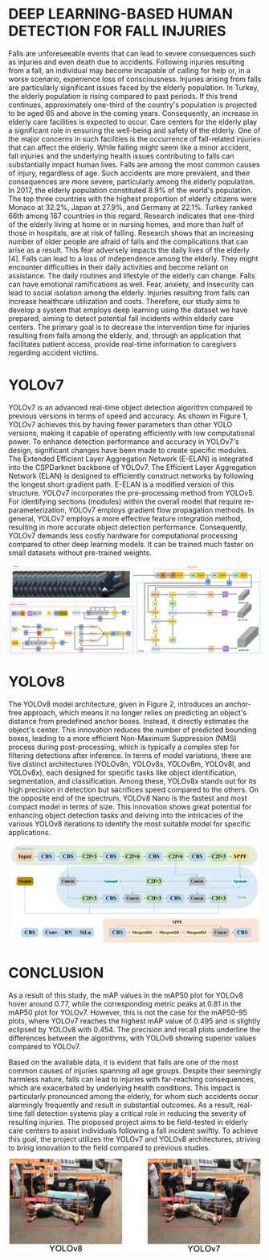 # DEEP LEARNING-BASED HUMAN DETECTION FOR FALL INJURIES

Falls are unforeseeable events that can lead to severe consequences such as injuries and even death due to accidents. Following injuries resulting from a fall, an individual may become incapable of calling for help or, in a worse scenario, experience loss of consciousness. Injuries arising from falls are particularly significant issues faced by the elderly population. In Turkey, the elderly population is rising  compared to past periods. If this trend continues, approximately one-third of the country's population is projected to be aged 65 and above in the coming years. Consequently, an increase in elderly care facilities is expected to occur.
   Care centers for the elderly play a significant role in ensuring the well-being and safety of the elderly. One of the major concerns in such facilities is the occurrence of fall-related injuries that can affect the elderly. While falling might seem like a minor accident, fall injuries and the underlying health issues contributing to falls can substantially impact human lives. Falls are among the most common causes of injury, regardless of age. Such accidents are more prevalent, and their consequences are more severe, particularly among the elderly population. In 2017, the elderly population constituted 8.9% of the world's population. The top three countries with the highest proportion of elderly citizens were Monaco at 32.2%, Japan at 27.9%, and Germany at 22.1%. Turkey ranked 66th among 167 countries in this regard.
   Research indicates that one-third of the elderly living at home or in nursing homes, and more than half of those in hospitals, are at risk of falling. Research shows that an increasing number of older people are afraid of falls and the complications that can arise as a result. This fear adversely impacts the daily lives of the elderly [4]. Falls can lead to a loss of independence among the elderly. They might encounter difficulties in their daily activities and become reliant on assistance. The daily routines and lifestyle of the elderly can change. Falls can have emotional ramifications as well. Fear, anxiety, and insecurity can lead to social isolation among the elderly. Injuries resulting from falls can increase healthcare utilization and costs.
   Therefore, our study aims to develop a system that employs deep learning using the dataset we have prepared, aiming to detect potential fall incidents within elderly care centers. The primary goal is to decrease the intervention time for injuries resulting from falls among the elderly, and, through an application that facilitates patient access, provide real-time information to caregivers regarding accident victims.


# YOLOv7
   YOLOv7 is an advanced real-time object detection algorithm compared to previous versions in terms of speed and accuracy. As shown in Figure 1, YOLOv7 achieves this by having fewer parameters than other YOLO versions, making it capable of operating efficiently with low computational power. To enhance detection performance and accuracy in YOLOv7's design, significant changes have been made to create specific modules. The Extended Efficient Layer Aggregation Network (E-ELAN) is integrated into the CSPDarknet backbone of YOLOv7. The Efficient Layer Aggregation Network (ELAN) is designed to efficiently construct networks by following the longest short gradient path. E-ELAN is a modified version of this structure. YOLOv7 incorporates the pre-processing method from YOLOv5. For identifying sections (modules) within the overall model that require re-parameterization, YOLOv7 employs gradient flow propagation methods. In general, YOLOv7 employs a more effective feature integration method, resulting in more accurate object detection performance. Consequently, YOLOv7 demands less costly hardware for computational processing compared to other deep learning models. It can be trained much faster on small datasets without pre-trained weights.


<p align="center"><img src="img/yolov7.png" alt="alt" width="750" align="center"/></p>

# YOLOv8
   The YOLOv8 model architecture, given in Figure 2, introduces an anchor-free approach, which means it no longer relies on predicting an object's distance from predefined anchor boxes. Instead, it directly estimates the object's center. This innovation reduces the number of predicted bounding boxes, leading to a more efficient Non-Maximum Suppression (NMS) process during post-processing, which is typically a complex step for filtering detections after inference. In terms of model variations, there are five distinct architectures (YOLOv8n, YOLOv8s, YOLOv8m, YOLOv8l, and YOLOv8x), each designed for specific tasks like object identification, segmentation, and classification. Among these, YOLOv8x stands out for its high precision in detection but sacrifices speed compared to the others. On the opposite end of the spectrum, YOLOv8 Nano is the fastest and most compact model in terms of size. This innovation shows great potential for enhancing object detection tasks and delving into the intricacies of the various YOLOv8 iterations to identify the most suitable model for specific applications.
   
<p align="center"><img src="img/yolov8.png" alt="alt" width="500" align="center"/></p>

# CONCLUSION
   As a result of this study, the mAP values in the mAP50 plot for YOLOv8 hover around 0.77, while the corresponding metric peaks at 0.81 in the mAP50 plot for YOLOv7. However, this is not the case for the mAP50-95 plots, where YOLOv7 reaches the highest mAP value of 0.495 and is slightly eclipsed by YOLOv8 with 0.454. The precision and recall plots underline the differences between the algorithms, with YOLOv8 showing superior values compared to YOLOv7.

   Based on the available data, it is evident that falls are one of the most common causes of injuries spanning all age groups. Despite their seemingly harmless nature, falls can lead to injuries with far-reaching consequences, which are exacerbated by underlying health conditions. This impact is particularly pronounced among the elderly, for whom such accidents occur alarmingly frequently and result in substantial outcomes. As a result, real-time fall detection systems play a critical role in reducing the severity of resulting injuries. The proposed project aims to be field-tested in elderly care centers to assist individuals following a fall incident swiftly. To achieve this goal, the project utilizes the YOLOv7 and YOLOv8 architectures, striving to bring innovation to the field compared to previous studies.

<p align="center"> <img src="img/output.png" alt="alt" width="500" /> </p>


